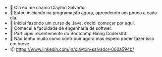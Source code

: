 - 👋 Olá eu me chamo Clayton Salvador
- 👀 Estou iniciando na programação agora, aprendendo um pouco a cada dia.
- 🌱 Iniciei fazendo um curso de Java, decidi começar por aqui.
- 🌱 Comecei a faculdade de engenharia de softwer.
- 👀 Participei recentemente do Bootcamp Hiring Coders#3.
- 💞️ Não tenho muito como contribuir agora mas espero poder fazer isso em breve.
- 📫 https://www.linkedin.com/in/clayton-salvador-060a594b/ 

<!---
claytonrh/claytonrh is a ✨ special ✨ repository because its `README.md` (this file) appears on your GitHub profile.
You can click the Preview link to take a look at your changes.
--->

